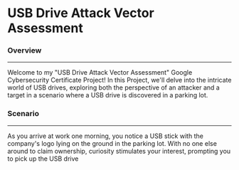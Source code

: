 # USB Drive Attack Vector Assessment
<h3> Overview </h3>
<hr>
<p> Welcome to my "USB Drive Attack Vector Assessment" Google Cybersecurity Certificate  Project! In this Project, we'll delve into the intricate world of USB drives, exploring both the perspective of an attacker and a target in a scenario where a USB drive is discovered in a parking lot.</p>
<h3> Scenario</h3>
<hr>
<p> As you arrive at work one morning, you notice a USB stick with the company's logo lying on the ground in the parking lot. With no one else around to claim ownership, curiosity stimulates your interest, prompting you to pick up the USB drive</p>
